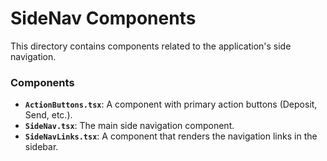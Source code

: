 # SideNav Components

This directory contains components related to the application's side navigation.

### **Components**

- **`ActionButtons.tsx`**: A component with primary action buttons (Deposit, Send, etc.).
- **`SideNav.tsx`**: The main side navigation component.
- **`SideNavLinks.tsx`**: A component that renders the navigation links in the sidebar.
